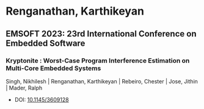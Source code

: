 # Renganathan, Karthikeyan

## EMSOFT 2023: 23rd International Conference on Embedded Software

### Kryptonite : Worst-Case Program Interference Estimation on Multi-Core Embedded Systems
Singh, Nikhilesh | Renganathan, Karthikeyan | Rebeiro, Chester | Jose, Jithin | Mader, Ralph
* DOI: [10.1145/3609128](https://doi.org/10.1145/3609128)

